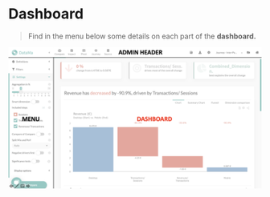 # Dashboard

> Find in the menu below some details on each part of the **dashboard.**

![dashboard](images/comparedashboard.png)
